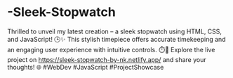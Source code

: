 # -Sleek-Stopwatch
Thrilled to unveil my latest creation – a sleek stopwatch using HTML, CSS, and JavaScript! 🕒✨ This stylish timepiece offers accurate timekeeping and an engaging user experience with intuitive controls. ⏱️🚀 Explore the live project on https://sleek-stopwatch-by-nk.netlify.app/ and share your thoughts! 🌐 #WebDev #JavaScript #ProjectShowcase
